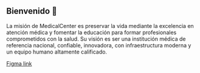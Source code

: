 ## Bienvenido 👋

La misión de MedicalCenter es preservar la vida mediante la excelencia en atención médica y fomentar la educación para formar profesionales comprometidos con la salud. Su visión es ser una institución médica de referencia nacional, confiable, innovadora, con infraestructura moderna y un equipo humano altamente calificado.

[Figma link](https://www.figma.com/design/lx6pi6HxCCOAtXy3RIlXE5/MedicalCenterBO)
